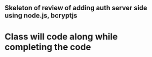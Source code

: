 ## Skeleton of review of adding auth server side using node.js, bcryptjs

# Class will code along while completing the code
